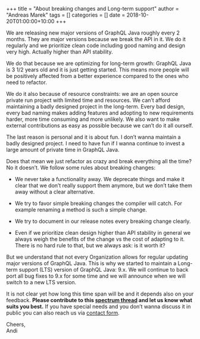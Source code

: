 +++
title = "About breaking changes and Long-term support"
author = "Andreas Marek"
tags = []
categories = []
date = 2018-10-20T01:00:00+10:00
+++

We are releasing new major versions of GraphQL Java roughly every 2 months. They are major versions because we break the API in it. We do it regularly and we prioritize clean code including good naming and design very high. Actually higher than API stability.

We do that because we are optimizing for long-term growth: GraphQL Java is 3 1/2 years old and it is just getting started. This means more people will be positively affected from a better experience compared to the ones who need to refactor.

We do it also because of resource constraints: we are an open source private run project with limited time and resources. We can’t afford maintaining a badly designed project in the long-term. Every bad design, every bad naming makes adding features and adopting to new requirements harder, more time consuming and more unlikely. We also want to make external contributions as easy as possible because we can’t do it all ourself.

The last reason is personal and it is about fun. I don’t wanna maintain a badly designed project. I need to have fun if I wanna continue to invest a large amount of private time in GraphQL Java.

Does that mean we just refactor as crazy and break everything all the time? No it doesn’t. We follow some rules about breaking changes: 

- We never take a functionality away. We deprecate things and make it clear that we don’t really support them anymore, but we don’t take them away without a clear alternative.

- We try to favor simple breaking changes the compiler will catch. For example renaming a method is such a simple change.

- We try to document in our release notes every breaking change clearly.

- Even if we prioritize clean design higher than API stability in general we always weigh the benefits of the change vs the cost of adapting to it. There is no hard rule to that, but we always ask: is it worth it?

But  we understand that not every Organization allows for regular updating major versions of GraphQL Java. This is why we started to maintain a Long-term support (LTS) version of GraphQL Java: 9.x. We will continue to back port all bug fixes to 9.x for some time and we will announce when we will switch to a new LTS version. 

It is not clear yet how long this time span will be and it depends also on your feedback. **Please contribute to this [spectrum thread](https://spectrum.chat/thread/196ab67d-2770-4f3f-b1b3-b056ecb3a2e1) and let us know what suits you best.** If you have special needs and you don’t wanna discuss it in public you can also reach us via [contact form](https://www.graphql-java.com/contact/).


Cheers,<br>
Andi